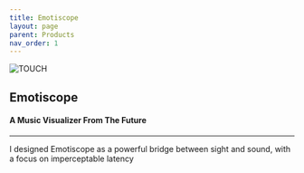 ```yaml
---
title: Emotiscope
layout: page
parent: Products
nav_order: 1
---
```


![TOUCH](https://github.com/lixie-labs/emotiscope/blob/main/extras/img/emotiscope_spectrum_crop.jpg?raw=true)

## Emotiscope

#### A Music Visualizer From The Future

--------------------------------------------

I designed Emotiscope as a powerful bridge between sight and sound, with a focus on imperceptable latency 
